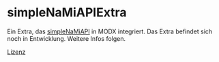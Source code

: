 # simpleNaMiAPIExtra

Ein Extra, das [simpleNaMiAPI](https://github.com/Florian1990/simpleNaMiAPI) in
MODX integriert. Das Extra befindet sich noch in Entwicklung. Weitere Infos
folgen.

[Lizenz](LICENSE.md)